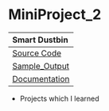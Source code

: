 # MiniProject_2

| **Smart Dustbin** |
|:----------|
|[Source Code](https://github.com/Intestelar/MiniProject_2/blob/main/Source_code)|
| [Sample_Output]()|
| [Documentation](https://drive.google.com/file/d/1Fxu7L83m1qDUM84fvsrQN3iwEjaxeRLEy-Fxw/view?usp=sharing)|

- Projects which I learned

